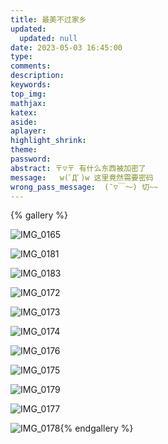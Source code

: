```yaml
---
title: 最美不过家乡
updated:
  updated: null
date: 2023-05-03 16:45:00
type:
comments:
description:
keywords:
top_img:
mathjax:
katex:
aside:
aplayer:
highlight_shrink:
theme: 
password:
abstract: 〒▽〒 有什么东西被加密了
message:   w(ﾟДﾟ)w 这里竟然需要密码
wrong_pass_message:  (ˉ▽￣～) 切~~
---
```

{% gallery %}

![IMG_0165](https://obsidian-1306832247.cos.ap-nanjing.myqcloud.com/trave/IMG_0165.JPG)

![IMG_0181](https://obsidian-1306832247.cos.ap-nanjing.myqcloud.com/trave/IMG_0181.JPG)

![IMG_0183](https://obsidian-1306832247.cos.ap-nanjing.myqcloud.com/trave/IMG_0183.JPG)

![IMG_0172](https://obsidian-1306832247.cos.ap-nanjing.myqcloud.com/trave/IMG_0172.JPG)

![IMG_0173](https://obsidian-1306832247.cos.ap-nanjing.myqcloud.com/trave/IMG_0173.JPG)

![IMG_0174](https://obsidian-1306832247.cos.ap-nanjing.myqcloud.com/trave/IMG_0174.JPG)

![IMG_0176](https://obsidian-1306832247.cos.ap-nanjing.myqcloud.com/trave/IMG_0176.JPG)

![IMG_0175](https://obsidian-1306832247.cos.ap-nanjing.myqcloud.com/trave/IMG_0175.JPG)

![IMG_0179](https://obsidian-1306832247.cos.ap-nanjing.myqcloud.com/trave/IMG_0179.JPG)

![IMG_0177](https://obsidian-1306832247.cos.ap-nanjing.myqcloud.com/trave/IMG_0177.JPG)

![IMG_0178](https://obsidian-1306832247.cos.ap-nanjing.myqcloud.com/trave/IMG_0178.JPG){% endgallery %}





